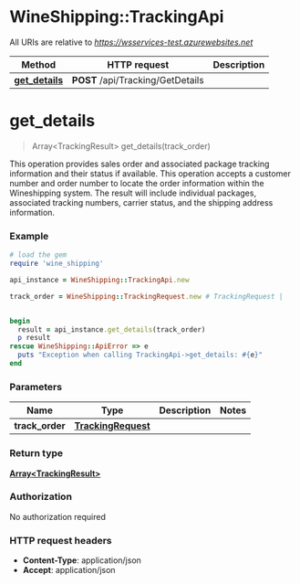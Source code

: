 # WineShipping::TrackingApi

All URIs are relative to *https://wsservices-test.azurewebsites.net*

Method | HTTP request | Description
------------- | ------------- | -------------
[**get_details**](TrackingApi.md#get_details) | **POST** /api/Tracking/GetDetails | 


# **get_details**
> Array&lt;TrackingResult&gt; get_details(track_order)



This operation provides sales order and associated package tracking information and their status if available. This operation accepts a customer number and order number to locate the order information within the Wineshipping system. The result will include individual packages, associated tracking numbers, carrier status, and the shipping address information.

### Example
```ruby
# load the gem
require 'wine_shipping'

api_instance = WineShipping::TrackingApi.new

track_order = WineShipping::TrackingRequest.new # TrackingRequest | 


begin
  result = api_instance.get_details(track_order)
  p result
rescue WineShipping::ApiError => e
  puts "Exception when calling TrackingApi->get_details: #{e}"
end
```

### Parameters

Name | Type | Description  | Notes
------------- | ------------- | ------------- | -------------
 **track_order** | [**TrackingRequest**](TrackingRequest.md)|  | 

### Return type

[**Array&lt;TrackingResult&gt;**](TrackingResult.md)

### Authorization

No authorization required

### HTTP request headers

 - **Content-Type**: application/json
 - **Accept**: application/json



